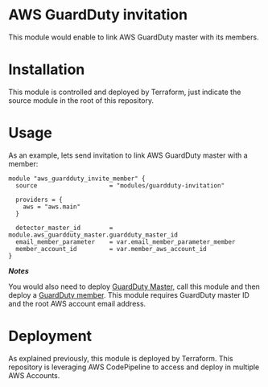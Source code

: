 # AWS GuardDuty invitation

This module would enable to link AWS GuardDuty master with its members.

# Installation

This module is controlled and deployed by Terraform, just indicate the source module in the root of this repository.

# Usage

As an example, lets send invitation to link AWS GuardDuty master with a member:

```hcl
module "aws_guardduty_invite_member" {
  source                    = "modules/guardduty-invitation"

  providers = {
    aws = "aws.main"
  }

  detector_master_id        = module.aws_guardduty_master.guardduty_master_id
  email_member_parameter    = var.email_member_parameter_member
  member_account_id         = var.member_aws_account_id
}
```

***Notes***

You would also need to deploy [GuardDuty Master](../guardduty-master), call this module and then deploy a [GuardDuty member](../guardduty-member). This module requires GuardDuty master ID and the root AWS account email address.

# Deployment

As explained previously, this module is deployed by Terraform. This repository is leveraging AWS CodePipeline to access and deploy in multiple AWS Accounts.
